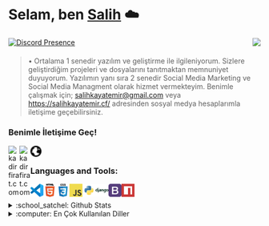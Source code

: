 # Selam, ben [Salih](https://www.salihkayatemir.cf) :cloud:

<img src="https://media.giphy.com/media/ZVik7pBtu9dNS/giphy.gif" align="right" widht="200" height="200">

[![Discord Presence](https://lanyard.cnrad.dev/api/541573707337039904)](https://discord.com/users/541573707337039904)

####  
> • Ortalama 1 senedir yazılım ve geliştirme ile ilgileniyorum. Sizlere geliştirdiğim projeleri ve dosyalarını tanıtmaktan memnuniyet duyuyorum. Yazılımın yanı sıra 2 senedir Social Media Marketing ve Social Media Managment olarak hizmet vermekteyim. Benimle çalışmak için; salihkayatemir@gmail.com veya https://salihkayatemir.cf/ adresinden sosyal medya hesaplarımla iletişime geçebilirsiniz.

### Benimle İletişime Geç!
[<img align="left" alt="kadirfirat.com" width="22px" src="https://unpkg.com/simple-icons@v6/icons/discord.svg" />](https://discord.gg/ptFxZRBt4t)
[<img align="left" alt="kadirfirat.com" width="22px" src="https://unpkg.com/simple-icons@6.23.0/icons/gmail.svg" />](mailto:salihkayatemir@gmail.com)
[<img align="left" alt="kadirfirat.com" width="22px" src="https://raw.githubusercontent.com/iconic/open-iconic/master/svg/globe.svg" />](https://salihkayatemir.cf)
<br />

### Languages and Tools:

<img align="left" alt="Visual Studio Code" width="26px" src="https://raw.githubusercontent.com/github/explore/80688e429a7d4ef2fca1e82350fe8e3517d3494d/topics/visual-studio-code/visual-studio-code.png" />
<img align="left" alt="HTML5" width="26px" src="https://raw.githubusercontent.com/github/explore/80688e429a7d4ef2fca1e82350fe8e3517d3494d/topics/html/html.png" />
<img align="left" alt="CSS3" width="26px" src="https://raw.githubusercontent.com/github/explore/80688e429a7d4ef2fca1e82350fe8e3517d3494d/topics/css/css.png" />
<img align="left" alt="JavaScript" width="26px" src="https://raw.githubusercontent.com/github/explore/80688e429a7d4ef2fca1e82350fe8e3517d3494d/topics/javascript/javascript.png" />
<img align="left" alt="Python" width="26px" src="https://raw.githubusercontent.com/github/explore/80688e429a7d4ef2fca1e82350fe8e3517d3494d/topics/python/python.png" />
<img align="left" alt="Python" width="26px" src="https://raw.githubusercontent.com/github/explore/80688e429a7d4ef2fca1e82350fe8e3517d3494d/topics/django/django.png" />
<img align="left" alt="Bootstrap" width="26px" src="https://raw.githubusercontent.com/github/explore/80688e429a7d4ef2fca1e82350fe8e3517d3494d/topics/bootstrap/bootstrap.png" />
<img align="left" alt="NPM" width="26px" src="https://raw.githubusercontent.com/github/explore/80688e429a7d4ef2fca1e82350fe8e3517d3494d/topics/npm/npm.png" />




<br />
<br />

<details>
<summary>:school_satchel: Github Stats</summary>
<img src="https://github-readme-stats.vercel.app/api?username=salihkayatemir&theme=radical">
</details>  

<details>
<summary>:computer: En Çok Kullanılan Diller</summary>
<img src=https://github-readme-stats.vercel.app/api/top-langs/?username=salihkayatemir&layout=compact">
</details>  
